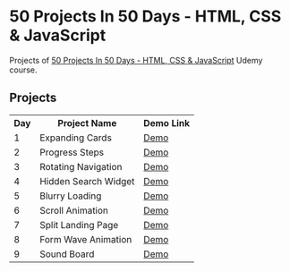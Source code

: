 # 50 Projects In 50 Days - HTML, CSS & JavaScript
Projects of [50 Projects In 50 Days - HTML, CSS & JavaScript](https://www.udemy.com/course/50-projects-50-days) Udemy course.

## Projects
<table>
  <tr>
    <th>Day</th>
    <th>Project Name</th>
    <th>Demo Link</th>
  </tr>
  <tr>
    <td>1</td>
    <td>Expanding Cards</td>
    <td><a href="https://emrygun.github.io/50-webprojects-50-days/day1_expanding-cards">Demo</a></td>
  </tr>
  <tr>
    <td>2</td>
    <td>Progress Steps</td>
    <td><a href="https://emrygun.github.io/50-webprojects-50-days/day2_progress-steps">Demo</a></td>
  </tr>
  <tr>
    <td>3</td>
    <td>Rotating Navigation</td>
    <td><a href="https://emrygun.github.io/50-webprojects-50-days/day3_rotating-navigation">Demo</a></td>
  </tr>
  <tr>
    <td>4</td>
    <td>Hidden Search Widget</td>
    <td><a href="https://emrygun.github.io/50-webprojects-50-days/day4_hidden-search-widget">Demo</a></td>
  </tr>
  <tr>
    <td>5</td>
    <td>Blurry Loading</td>
    <td><a href="https://emrygun.github.io/50-webprojects-50-days/day5_blurry-loading">Demo</a></td>
  </tr>
  <tr>
    <td>6</td>
    <td>Scroll Animation</td>
    <td><a href="https://emrygun.github.io/50-webprojects-50-days/day6_scroll-animation">Demo</a></td>
  </tr>
  <tr>
    <td>7</td>
    <td>Split Landing Page</td>
    <td><a href="https://emrygun.github.io/50-webprojects-50-days/day7_split-landing-page">Demo</a></td>
  </tr>
  <tr>
    <td>8</td>
    <td>Form Wave Animation</td>
    <td><a href="https://emrygun.github.io/50-webprojects-50-days/day8_form-wave-animation">Demo</a></td>
  </tr>
  <tr>
    <td>9</td>
    <td>Sound Board</td>
    <td><a href="https://emrygun.github.io/50-webprojects-50-days/day9_sound-board">Demo</a></td>
  </tr>
</table>
